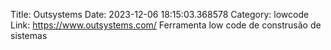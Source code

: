 Title: Outsystems
Date: 2023-12-06 18:15:03.368578
Category: lowcode
Link: https://www.outsystems.com/
Ferramenta low code de construsão de sistemas
